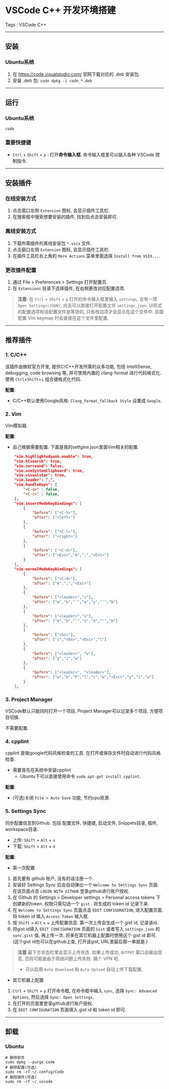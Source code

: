 # VSCode C++ 开发环境搭建

Tags : VSCode C++

---

## 安装

### Ubuntu系统

1. 在 https://code.visualstudio.com/ 官网下载对应的 .deb 安装包.
2. 安装 .deb 包: `sudo dpkg -i code_*.deb`

---

## 运行

### Ubuntu系统

```shell
code
```

### 重要快捷键

* `Ctrl` + `Shift` + `p` : 打开**命令输入框**. 命令输入框里可以输入各种 VSCode 控制指令.

---

## 安装插件

### 在线安装方式
1. 点击窗口左侧 `Extension` 图标, 会显示插件工具栏.
2. 在搜索框中搜索想要安装的插件, 找到后点击安装即可.

### 离线安装方式
1. 下载所需插件的离线安装包 `*.vsix` 文件.
2. 点击窗口左侧 `Extension` 图标, 会显示插件工具栏.
3. 在插件工具栏右上角的 `More Actions` 菜单里面选择 `Install from VSIX...`.

### 更改插件配置
1. 通过 File > Preferences > Settings 打开配置页.
2. 在 `Extensions` 目录下选择插件, 在右侧更改对应配置选项.

> **注意**: 在 `Ctrl` + `Shift` + `p` 打开的命令输入框里输入 `settings`, 会有一项 `Open Settings(JSON)`, 点击可以直接打开配置文件 `settings.json`. UI形式的配置选项和该配置文件是等效的, 只有改动项才会显示在这个文件中. 后面配置 Vim keymap 时会直接在这个文件里配置.

---

## 推荐插件

### 1. C/C++

该插件由微软官方开发, 提供C/C++开发所需的众多功能, 包括 IntelliSense, debugging, code browsing 等, 并可使用内置的 clang-format 进行代码格式化. 使用 `Ctrl`+`Shift`+`i` 组合键格式化代码.

**配置**:

* C/C++默认使用Google风格: `Clang_format_fallback Style` 设置成 `Google`.

### 2. Vim

Vim模拟器.

**配置**:

* 自己根据需要配置. 下面是我的settgins.json里面Vim相关的配置.
```json
    "vim.highlightedyank.enable": true,
    "vim.hlsearch": true,
    "vim.surround": false,
    "vim.useSystemClipboard": true,
    "vim.visualstar": true,
    "vim.leader": ",",
    "vim.handleKeys": {
        "<C-a>" : false,
        "<C-c>" : false,
    },
    "vim.insertModeKeyBindings": [
        {
            "before": ["<C-h>"],
            "after": ["<left>"]
        },
        {
            "before": ["<C-l>"],
            "after": ["<right>"]
        },
        {
            "before": ["<C-d>"],
            "after": ["<Esc>","A",";","<Esc>"]
        }
    ],
    "vim.normalModeKeyBindings": [
        {
            "before": ["<C-d>"],
            "after": ["A",";","<Esc>"]
        },
        {
            "before": ["<leader>","c"],
            "after": ["m","b","'","a","y","'","b"]
        },
        {
            "before": ["<leader>","v"],
            "after": ["m","b","'","a","d","'","b"]
        },
        {
            "before": ["<bs>"],
            "after": ["i","<bs>","<Esc>","l"]
        },
        {
            "before": ["<leader>", "w"],
            "after": ["y","i","w"]
        },
        {
            "before": ["<leader>", "<leader>"],
            "after": ["w","b","P","l","c","w","<Esc>","y","i","w"]
        }
    ],
```

### 3. Project Manager

VSCode默认只能同时打开一个项目, Project Manager可以记录多个项目, 方便项目切换.

不需要配置.

### 4. cpplint

cpplint 是做google代码风格检查的工具. 在打开或保存文件时自动进行代码风格检查.

* 需要首先在系统中安装cpplint
    * Ubuntu下可以直接使用命令 `sudo apt-get install cpplint`.

**配置**:

* (可选)关闭 `File > Auto Save` 功能, 节约cpu资源.

### 5. Settings Sync

同步配置信息到Github. 包括 配置文件, 快捷键, 启动文件, Snippets目录, 插件, workspace目录.

* 上传: `Shift` + `Alt` + `u`
* 下载: `Shift` + `Alt` + `d`

**配置**:

* 第一次配置

1. 首先要有 github 账户, 没有的话注册一个.
2. 安装好 Settings Sync 后会自动弹出一个 `Welcome to Settings Sync` 页面. 在该页面点击 `LOGIN WITH GITHUB` 登录github进行账户授权.
3. 在 Github 的 Settings > Developer settings > Personal access tokens 下创建新的token. 权限只需勾选一个 `gist` . 将生成的 token id 记录下来.
4. 在 `Welcome to Settings Sync` 页面点击 `EDIT CONFIGURATION`, 进入配置页面. 将 token id 填入 `Access Token` 输入框.
5. 按 `Shift` + `Alt` + `u` 上传配置信息. 第一次上传会生成一个 gist id, 记录该id.
6. 将gist id填入 `EDIT CONFIGURATION` 页面的 `Gist` 或者写入 `settings.json` 的 `sync.gist` 值, 再上传一次.  将来在其它机器上配置时使用这个 gist id 即可. (这个gist id也可以在github上查, 打开该gist, URL里最后那一串就是.)
> **注意** 最下方状态栏里会显示上传状态. 如果上传成功, `OUTPUT` 窗口会输出信息, 否则可能是由于网络问题上传失败. 搞个 VPN 吧.
>
> * 可以启用 `Auto Download` 和 `Auto Upload` 自动上传下载配置.

* 其它机器上配置

1. `Ctrl` + `Shift` + `p` 打开命令框, 在命令框中输入 `sync`, 选择 `Sync: Advanced Options`, 然后选择 `Sync: Open Settings`.
2. 在打开的页面里登录github进行账户授权.
3. 在 `EDIT CONFIGURATION` 页面填入 gist id 和 token id 即可.

---

## 卸载

### Ubuntu

```shell
# 删除软件
sudo dpkg --purge code
# 删除配置(可选)
sudo rm -rf ~/.config/Code
# 删除插件(可选)
sudo rm -rf ~/.vscode
```